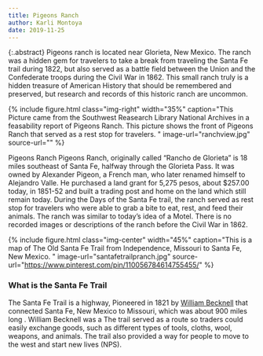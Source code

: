 ```yaml
---
title: Pigeons Ranch
author: Karli Montoya
date: 2019-11-25
---
```


{:.abstract} Pigeons ranch is located near Glorieta, New Mexico.  The ranch was a hidden gem for travelers to take a break from traveling the Santa Fe trail during 1822, but also served as a battle field between the Union and the Confederate troops during the Civil War in 1862. This small ranch truly is a hidden treasure of American History that should be remembered and preserved, but research and records of this historic ranch are uncommon. 

{% include figure.html
class="img-right"
width="35%"
caption="This Picture came from the Southwest Reasearch Library National Archives in a feasability report of Pigeons Ranch. This picture shows the front of Pigeons Ranch that served as a rest stop for travelers. "
image-url="ranchview.jpg"
source-url=""
%}

Pigeons Ranch 
Pigeons Ranch, originally called “Rancho de Glorieta” is 18 miles southeast of Santa Fe, halfway through the Glorieta Pass[](). It was owned by Alexander Pigeon, a French man, who later renamed himself to Alejandro Valle. He purchased a land grant for 5,275 pesos, about $257.00 today, in 1851-52 and built a trading post and home on the land which still remain today.  During the Days of the Santa Fe trail, the ranch served as rest stop for travelers who were able to grab a bite to eat, rest, and feed their animals. The ranch was similar to today’s idea of a Motel. There is no recorded images or descriptions of the ranch before the Civil War in 1862. 

{% include figure.html
class="img-center"
width="45%"
caption="This is a map of The Old Santa Fe Trail from Independence, Missouri to Santa Fe, New Mexico. "
image-url="santafetrailpranch.jpg"
source-url="https://www.pinterest.com/pin/110056784614755455/"
%}

### What is the Santa Fe Trail
The Santa Fe Trail is a highway, Pioneered in 1821 by [William Becknell]( https://www.britannica.com/biography/William-Becknell)  that connected Santa Fe, New Mexico to Missouri, which was about 900 miles long . William Becknell was a  The trail served as a route so traders could easily exchange goods, such as different types of tools, cloths, wool, weapons, and animals. The trail also provided a way for people to move to the west and start new lives (NPS). 
